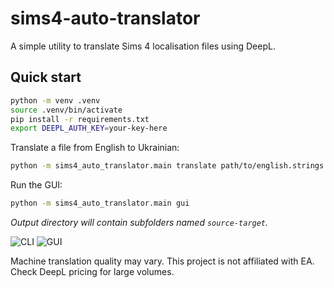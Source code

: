 # sims4-auto-translator

A simple utility to translate Sims 4 localisation files using DeepL.

## Quick start

```bash
python -m venv .venv
source .venv/bin/activate
pip install -r requirements.txt
export DEEPL_AUTH_KEY=your-key-here
```

Translate a file from English to Ukrainian:

```bash
python -m sims4_auto_translator.main translate path/to/english.strings --target-lang UK
```

Run the GUI:

```bash
python -m sims4_auto_translator.main gui
```

_Output directory will contain subfolders named `source-target`._

![CLI](cli.png)
![GUI](gui.png)

Machine translation quality may vary. This project is not affiliated with EA. Check DeepL pricing for large volumes.
